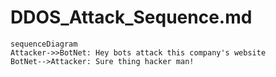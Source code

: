 # DDOS_Attack_Sequence.md
  ```mermaid
sequenceDiagram
  Attacker->>BotNet: Hey bots attack this company's website
  BotNet-->Attacker: Sure thing hacker man!
```

